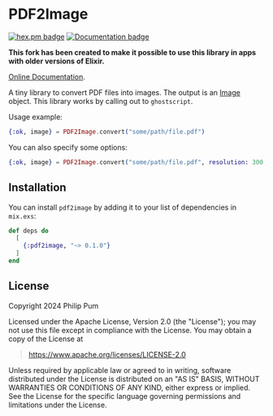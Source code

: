 # PDF2Image

[![hex.pm badge](https://img.shields.io/badge/Package%20on%20hex.pm-informational)](https://hex.pm/packages/pdf2image)
[![Documentation badge](https://img.shields.io/badge/Documentation-ff69b4)][docs]

**This fork has been created to make it possible to use this library in apps with older versions of Elixir.**

[Online Documentation][docs].

A tiny library to convert PDF files into images. The output is an [Image](https://hex.pm/packages/image) object. This library works by calling out to `ghostscript`.

Usage example:

```elixir
{:ok, image} = PDF2Image.convert("some/path/file.pdf")
```

You can also specify some options:

```elixir
{:ok, image} = PDF2Image.convert("some/path/file.pdf", resolution: 300, device: "jpeg")
```

## Installation

You can install `pdf2image` by adding it to your list of
dependencies in `mix.exs`:

```elixir
def deps do
  [
    {:pdf2image, "~> 0.1.0"}
  ]
end
```

## License

Copyright 2024 Philip Pum

  Licensed under the Apache License, Version 2.0 (the "License");
  you may not use this file except in compliance with the License.
  You may obtain a copy of the License at

  > https://www.apache.org/licenses/LICENSE-2.0

  Unless required by applicable law or agreed to in writing, software
  distributed under the License is distributed on an "AS IS" BASIS,
  WITHOUT WARRANTIES OR CONDITIONS OF ANY KIND, either express or implied.
  See the License for the specific language governing permissions and
  limitations under the License.

[docs]: https://hexdocs.pm/pdf2image
